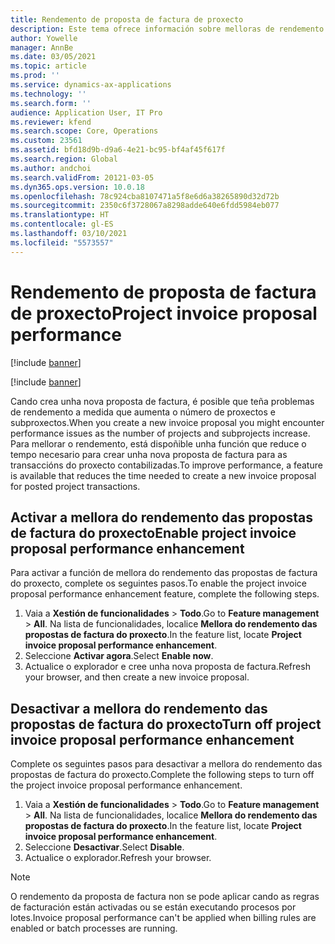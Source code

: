 ```yaml
---
title: Rendemento de proposta de factura de proxecto
description: Este tema ofrece información sobre melloras de rendemento para as propostas de factura do proxecto.
author: Yowelle
manager: AnnBe
ms.date: 03/05/2021
ms.topic: article
ms.prod: ''
ms.service: dynamics-ax-applications
ms.technology: ''
ms.search.form: ''
audience: Application User, IT Pro
ms.reviewer: kfend
ms.search.scope: Core, Operations
ms.custom: 23561
ms.assetid: bfd18d9b-d9a6-4e21-bc95-bf4af45f617f
ms.search.region: Global
ms.author: andchoi
ms.search.validFrom: 20121-03-05
ms.dyn365.ops.version: 10.0.18
ms.openlocfilehash: 78c924cba8107471a5f8e6d6a38265890d32d72b
ms.sourcegitcommit: 2350c6f3728067a8298adde640e6fdd5984eb077
ms.translationtype: HT
ms.contentlocale: gl-ES
ms.lasthandoff: 03/10/2021
ms.locfileid: "5573557"
---
```

# <a name="project-invoice-proposal-performance"></a><span data-ttu-id="3a761-103">Rendemento de proposta de factura de proxecto</span><span class="sxs-lookup"><span data-stu-id="3a761-103">Project invoice proposal performance</span></span>

[!include [banner](../includes/banner.md)]

[!include [banner](../includes/preview-banner.md)]

<span data-ttu-id="3a761-104">Cando crea unha nova proposta de factura, é posible que teña problemas de rendemento a medida que aumenta o número de proxectos e subproxectos.</span><span class="sxs-lookup"><span data-stu-id="3a761-104">When you create a new invoice proposal you might encounter performance issues as the number of projects and subprojects increase.</span></span> <span data-ttu-id="3a761-105">Para mellorar o rendemento, está dispoñible unha función que reduce o tempo necesario para crear unha nova proposta de factura para as transaccións do proxecto contabilizadas.</span><span class="sxs-lookup"><span data-stu-id="3a761-105">To improve performance, a feature is available that reduces the time needed to create a new invoice proposal for posted project transactions.</span></span>

## <a name="enable-project-invoice-proposal-performance-enhancement"></a><span data-ttu-id="3a761-106">Activar a mellora do rendemento das propostas de factura do proxecto</span><span class="sxs-lookup"><span data-stu-id="3a761-106">Enable project invoice proposal performance enhancement</span></span>
<span data-ttu-id="3a761-107">Para activar a función de mellora do rendemento das propostas de factura do proxecto, complete os seguintes pasos.</span><span class="sxs-lookup"><span data-stu-id="3a761-107">To enable the project invoice proposal performance enhancement feature, complete the following steps.</span></span>

1.  <span data-ttu-id="3a761-108">Vaia a **Xestión de funcionalidades** > **Todo**.</span><span class="sxs-lookup"><span data-stu-id="3a761-108">Go to **Feature management** > **All**.</span></span> <span data-ttu-id="3a761-109">Na lista de funcionalidades, localice **Mellora do rendemento das propostas de factura do proxecto**.</span><span class="sxs-lookup"><span data-stu-id="3a761-109">In the feature list, locate **Project invoice proposal performance enhancement**.</span></span>
2.  <span data-ttu-id="3a761-110">Seleccione **Activar agora**.</span><span class="sxs-lookup"><span data-stu-id="3a761-110">Select **Enable now**.</span></span>
3.  <span data-ttu-id="3a761-111">Actualice o explorador e cree unha nova proposta de factura.</span><span class="sxs-lookup"><span data-stu-id="3a761-111">Refresh your browser, and then create a new invoice proposal.</span></span>

## <a name="turn-off-project-invoice-proposal-performance-enhancement"></a><span data-ttu-id="3a761-112">Desactivar a mellora do rendemento das propostas de factura do proxecto</span><span class="sxs-lookup"><span data-stu-id="3a761-112">Turn off project invoice proposal performance enhancement</span></span>
<span data-ttu-id="3a761-113">Complete os seguintes pasos para desactivar a mellora do rendemento das propostas de factura do proxecto.</span><span class="sxs-lookup"><span data-stu-id="3a761-113">Complete the following steps to turn off the project invoice proposal performance enhancement.</span></span>

1.  <span data-ttu-id="3a761-114">Vaia a **Xestión de funcionalidades** > **Todo**.</span><span class="sxs-lookup"><span data-stu-id="3a761-114">Go to **Feature management** > **All**.</span></span> <span data-ttu-id="3a761-115">Na lista de funcionalidades, localice **Mellora do rendemento das propostas de factura do proxecto**.</span><span class="sxs-lookup"><span data-stu-id="3a761-115">In the feature list, locate **Project invoice proposal performance enhancement**.</span></span>
2.  <span data-ttu-id="3a761-116">Seleccione **Desactivar**.</span><span class="sxs-lookup"><span data-stu-id="3a761-116">Select **Disable**.</span></span>
3.  <span data-ttu-id="3a761-117">Actualice o explorador.</span><span class="sxs-lookup"><span data-stu-id="3a761-117">Refresh your browser.</span></span>

> [!NOTE]
> <span data-ttu-id="3a761-118">O rendemento da proposta de factura non se pode aplicar cando as regras de facturación están activadas ou se están executando procesos por lotes.</span><span class="sxs-lookup"><span data-stu-id="3a761-118">Invoice proposal performance can't be applied when billing rules are enabled or batch processes are running.</span></span>
